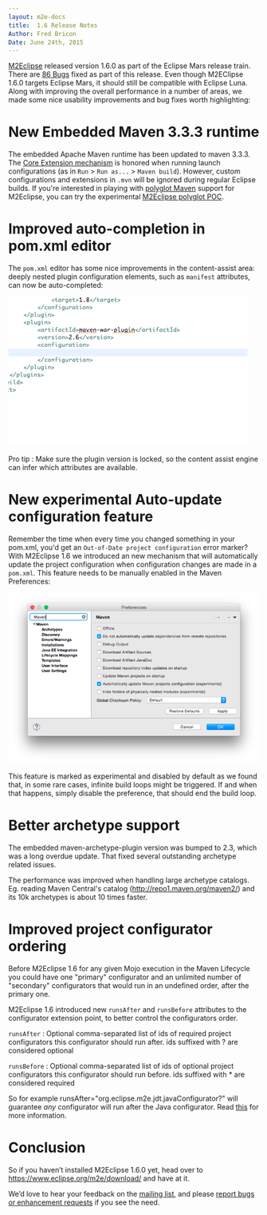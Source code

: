 ```yaml
---
layout: m2e-docs
title:  1.6 Release Notes
Author: Fred Bricon
Date: June 24th, 2015
---
```


[M2Eclipse](https://www.eclipse.org/m2e) released version 1.6.0 as part of the
Eclipse Mars release train. There are [86 Bugs](https://bugs.eclipse.org/bugs/buglist.cgi?bug_status=RESOLVED&bug_status=VERIFIED&bug_status=CLOSED&list_id=12090411&product=m2e&query_format=advanced&target_milestone=1.6.0%2FMars%20M1&target_milestone=1.6.0%2FMars%20M2&target_milestone=1.6.0%2FMars%20M3&target_milestone=1.6.0%2FMars%20M4&target_milestone=1.6.0%2FMars%20M5&target_milestone=1.6.0%2FMars%20M6&target_milestone=1.6.0%2FMars%20M7&target_milestone=1.6.0%2FMars%20RC1&target_milestone=1.6.0%2FMars%20RC2) fixed as part of this release. Even though M2EClipse 1.6.0 targets Eclipse Mars, it should still be compatible with Eclipse Luna. Along with improving the overall performance in a number of areas, we made some nice usability improvements and bug fixes worth highlighting:

# New Embedded Maven 3&#46;3&#46;3 runtime

  The embedded Apache Maven runtime has been updated to maven 3.3.3. The [Core Extension mechanism](http://takari.io/2015/03/19/core-extensions.html) is honored when running launch configurations (as in `Run` > `Run as...` > `Maven build`). However, custom configurations and extensions in `.mvn` will be ignored during regular Eclipse builds. If you're interested in playing with [polyglot Maven](http://takari.io/2015/03/19/polyglot-maven.html) support for M2Eclipse, you can try the experimental [M2Eclipse polyglot POC](https://github.com/jbosstools/m2e-polyglot-poc).


# Improved auto&#45;completion in pom&#46;xml editor

  The `pom.xml` editor has some nice improvements in the content-assist area: deeply nested plugin configuration elements, such as `manifest` attributes, can now be auto-completed:

![X](images/content-assist.gif)

  Pro tip : Make sure the plugin version is locked, so the content assist engine can infer which attributes are available.

# New experimental Auto&#45;update configuration feature

  Remember the time when every time you changed something in your pom.xml, you'd get an `Out-of-Date project configuration` error marker? With M2Eclipse 1.6 we introduced an new mechanism that will automatically update the project configuration when configuration changes are made in a `pom.xml`. This feature needs to be manually enabled in the Maven Preferences:

  ![X](images/auto-update-pref.png)

  This feature is marked as experimental and disabled by default as we found that, in some rare cases, infinite build loops might be triggered. If and when that happens, simply disable the preference, that should end the build loop.

# Better archetype support

  The embedded maven-archetype-plugin version was bumped to 2.3, which was a long overdue update. That fixed several outstanding archetype related issues.

  The performance was improved when handling large archetype catalogs. Eg. reading Maven Central's catalog (http://repo1.maven.org/maven2/) and its 10k archetypes is about 10 times faster.

# Improved project configurator ordering

Before M2Eclipse 1.6 for any given Mojo execution in the Maven Lifecycle you could have one "primary" configurator and an unlimited number of "secondary" configurators that would run in an undefined order, after the primary one.

M2Eclipse 1.6 introduced new `runsAfter` and `runsBefore` attributes to the configurator extension point, to better control the configurators order.

`runsAfter` : Optional comma-separated list of ids of required project configurators this configurator should run after.
ids suffixed with ? are considered optional

`runsBefore` : Optional comma-separated list of ids of optional project configurators this configurator should run before.
ids suffixed with * are considered required

So for example runsAfter="org.eclipse.m2e.jdt.javaConfigurator?" will guarantee *any* configurator will run after the Java configurator. Read [this](https://bugs.eclipse.org/bugs/show_bug.cgi?id=449495#c1) for more information.

# Conclusion

So if you haven’t installed M2Eclipse 1.6.0 yet, head over to <https://www.eclipse.org/m2e/download/> and have at it.

We’d love to hear your feedback on the [mailing list](https://dev.eclipse.org/mailman/listinfo/m2e-users), and please [report bugs or enhancement requests](https://bugs.eclipse.org/bugs/enter_bug.cgi?product=m2e) if you see the need.
